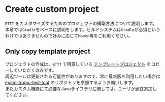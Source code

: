 # Create custom project

`ETTT` をカスタマイズするためのプロジェクトの構築方法について説明します。  
本章では`Gradle`をベースに説明をします。ビルドシステムは`Gradle`が必須というわけではありませんので好みに応じて`Maven`等をご利用ください。　

## Only copy template project 

プロジェクトの作成は、`ETTT` で用意している [テンプレートプロジェクト](https://github.com/epion-tropic-test-tool/epion-t3-custom-template) をコピーしていただくのみです。  
周辺ツールは更新される可能性がありますので、常に最新版を利用したい場合は [epion-tropic-test-tool](https://github.com/epion-tropic-test-tool) のリポジトリを参照するようお願いします。  
またカスタム機能にて必要なJavaライブラリに関しては、ユーザが適宜追加してください。
